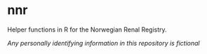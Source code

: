 # nnr
Helper functions in R for the Norwegian Renal Registry.



*Any personally identifying information in this repository is fictional*

